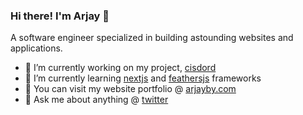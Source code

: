 ### Hi there! I'm Arjay 👋

A software engineer specialized in building astounding websites and applications.

- 🔨 I’m currently working on my project, [cisdord](https://github.com/arjayby/cisdord-client)
- 🌱 I’m currently learning [nextjs](https://nextjs.org/) and [feathersjs](https://feathersjs.com/) frameworks
- 🧑 You can visit my website portfolio @ [arjayby.com](https://arjayby.com)
- 💬 Ask me about anything @ [twitter](https://twitter.com/arjayby)
